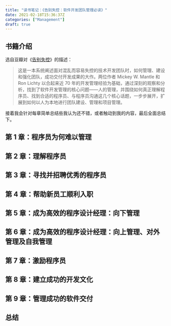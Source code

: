 ```yaml
---
title: "读书笔记：《告别失控：软件开发团队管理必读》"
date: 2021-02-18T15:36:37Z
categories: ["Management"]
draft: true
---
```


## 书籍介绍

选自豆瓣对《[告别失控](https://book.douban.com/subject/26829089/)》的描述：

> 这是一本系统阐述面对混乱而容易失控的技术开发团队时，如何管理、建设和强化团队，成功交付开发成果的大作。两位作者 Mickey W. Mantle 和 Ron Lichty 以合起来近 70 年的开发管理经验为基础，通过深刻的观察和分析，找到了软件开发管理的核心问题——人的管理，并围绕如何真正理解程序员、找到合适的程序员、与程序员沟通这几个核心话题，一步步展开，扩展到如何以人为本地进行团队建设、管理和项目管理。

接着我会针对每章简单总结些我认为还不错，或者触动到我的内容，最后全面总结下。

## 第 1 章：程序员为何难以管理

## 第 2 章：理解程序员

## 第 3 章：寻找并招聘优秀的程序员

## 第 4 章：帮助新员工顺利入职

## 第 5 章：成为高效的程序设计经理：向下管理

## 第 6 章：成为高效的程序设计经理：向上管理、对外管理及自我管理

## 第 7 章：激励程序员

## 第 8 章：建立成功的开发文化

## 第 9 章：管理成功的软件交付

## 总结
